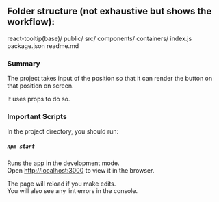 ## Folder structure (not exhaustive but shows the workflow):

react-tooltip(base)/
    public/
    src/
        components/
        containers/
        index.js
    package.json
    readme.md

### Summary

The project takes input of the position so that it can render the button on that position on screen.

It uses props to do so.



### Important Scripts

In the project directory, you should run:

##### `npm start`

Runs the app in the development mode.<br />
Open [http://localhost:3000](http://localhost:3000) to view it in the browser.

The page will reload if you make edits.<br />
You will also see any lint errors in the console.
